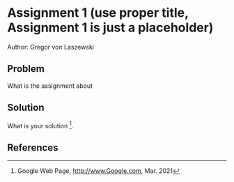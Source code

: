 # Assignment 1 (use proper title, Assignment 1 is just a placeholder) 

Author: Gregor von Laszewski

## Problem

What is the assignment about

## Solution

What is your solution [^google].

## References

[^google]: Google Web Page, <http://www.Google.com>, Mar. 2021
